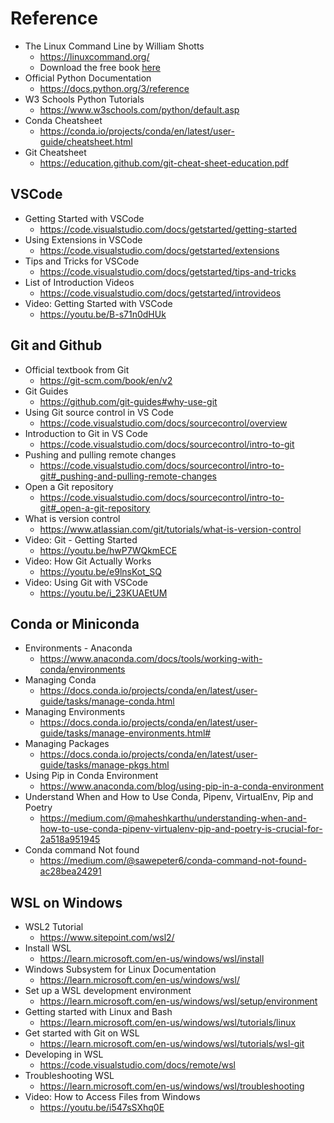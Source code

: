 # Reference

- The Linux Command Line by William Shotts
  - https://linuxcommand.org/
  - Download the free book [here](https://linuxcommand.org/tlcl.php)
- Official Python Documentation
  - https://docs.python.org/3/reference
- W3 Schools Python Tutorials
  - https://www.w3schools.com/python/default.asp
- Conda Cheatsheet
  - https://conda.io/projects/conda/en/latest/user-guide/cheatsheet.html
- Git Cheatsheet
  - https://education.github.com/git-cheat-sheet-education.pdf


## **VSCode**
- Getting Started with VSCode 
  - https://code.visualstudio.com/docs/getstarted/getting-started
- Using Extensions in VSCode  
  - https://code.visualstudio.com/docs/getstarted/extensions
- Tips and Tricks for VSCode
  - https://code.visualstudio.com/docs/getstarted/tips-and-tricks
- List of Introduction Videos
  - https://code.visualstudio.com/docs/getstarted/introvideos
- Video: Getting Started with VSCode
  - https://youtu.be/B-s71n0dHUk  


## **Git and Github**
- Official textbook from Git
  - https://git-scm.com/book/en/v2
- Git Guides
  - https://github.com/git-guides#why-use-git
- Using Git source control in VS Code
  - https://code.visualstudio.com/docs/sourcecontrol/overview  
- Introduction to Git in VS Code
  - https://code.visualstudio.com/docs/sourcecontrol/intro-to-git
- Pushing and pulling remote changes
  - https://code.visualstudio.com/docs/sourcecontrol/intro-to-git#_pushing-and-pulling-remote-changes
- Open a Git repository
  - https://code.visualstudio.com/docs/sourcecontrol/intro-to-git#_open-a-git-repository
- What is version control
  - https://www.atlassian.com/git/tutorials/what-is-version-control
- Video: Git - Getting Started
  - https://youtu.be/hwP7WQkmECE
- Video: How Git Actually Works
  - https://youtu.be/e9lnsKot_SQ  
- Video: Using Git with VSCode
  - https://youtu.be/i_23KUAEtUM


## **Conda or Miniconda**
- Environments - Anaconda
  - https://www.anaconda.com/docs/tools/working-with-conda/environments
- Managing Conda
  - https://docs.conda.io/projects/conda/en/latest/user-guide/tasks/manage-conda.html
- Managing Environments
  - https://docs.conda.io/projects/conda/en/latest/user-guide/tasks/manage-environments.html#
- Managing Packages
  - https://docs.conda.io/projects/conda/en/latest/user-guide/tasks/manage-pkgs.html
- Using Pip in Conda Environment
  - https://www.anaconda.com/blog/using-pip-in-a-conda-environment
- Understand When and How to Use Conda, Pipenv, VirtualEnv, Pip and Poetry
  - https://medium.com/@maheshkarthu/understanding-when-and-how-to-use-conda-pipenv-virtualenv-pip-and-poetry-is-crucial-for-2a518a951945
- Conda command Not found
  - https://medium.com/@sawepeter6/conda-command-not-found-ac28bea24291  

## **WSL on Windows**
- WSL2 Tutorial
  - https://www.sitepoint.com/wsl2/
- Install WSL
  - https://learn.microsoft.com/en-us/windows/wsl/install
- Windows Subsystem for Linux Documentation 
  - https://learn.microsoft.com/en-us/windows/wsl/
- Set up a WSL development environment
  - https://learn.microsoft.com/en-us/windows/wsl/setup/environment
- Getting started with Linux and Bash
  - https://learn.microsoft.com/en-us/windows/wsl/tutorials/linux
- Get started with Git on WSL
  - https://learn.microsoft.com/en-us/windows/wsl/tutorials/wsl-git
- Developing in WSL
  - https://code.visualstudio.com/docs/remote/wsl
- Troubleshooting WSL
  - https://learn.microsoft.com/en-us/windows/wsl/troubleshooting  
- Video: How to Access Files from Windows 
  - https://youtu.be/i547sSXhq0E